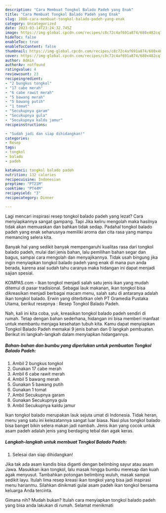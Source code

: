 ```yaml
---
description: "Cara Membuat Tongkol Balado Padeh yang Enak"
title: "Cara Membuat Tongkol Balado Padeh yang Enak"
slug: 1086-cara-membuat-tongkol-balado-padeh-yang-enak
category: Uncategorized
date: 2023-03-14T23:24:32.745Z
image: https://img-global.cpcdn.com/recipes/c8c72c4af691a874/680x482cq70/tongkol-balado-padeh-foto-resep-utama.jpg
hideToc: false
enableToc: true
enableTocContent: false
thumbnail: https://img-global.cpcdn.com/recipes/c8c72c4af691a874/680x482cq70/tongkol-balado-padeh-foto-resep-utama.jpg
cover: https://img-global.cpcdn.com/recipes/c8c72c4af691a874/680x482cq70/tongkol-balado-padeh-foto-resep-utama.jpg
author: Admin
authorAv: notfound
ratingvalue: 4
reviewcount: 23
recipeingredient:
- "2 bungkus tongkol"
- "17 cabe merah"
- "6 cabe rawit merah"
- "5 bawang merah"
- "5 bawang putih"
- "1 tomat"
- "Secukupnya garam"
- "Secukupnya gula"
- "Secukupnya kaldu jamur"
recipeinstructions:

- "Sudah jadi dan siap dihidangkan!"
categories:
- Resep
tags:
- tongkol
- balado
- padeh

katakunci: tongkol balado padeh 
nutrition: 132 calories
recipecuisine: Indonesian
preptime: "PT21M"
cooktime: "PT44M"
recipeyield: "3"
recipecategory: Dinner

---
```



Lagi mencari inspirasi resep tongkol balado padeh yang lezat? Cara menyiapkannya sangat gampang. Tapi Jika keliru mengolah maka hasilnya tidak akan memuaskan dan bahkan tidak sedap. Padahal tongkol balado padeh yang enak seharusnya memiliki aroma dan cita rasa yang mampu memancing selera kita.


Banyak hal yang sedikit banyak mempengaruhi kualitas rasa dari tongkol balado padeh, mulai dari jenis bahan, lalu pemilihan bahan segar dan bagus, sampai cara mengolah dan menyajikannya. Tidak usah bingung jika ingin menyiapkan tongkol balado padeh yang enak di mana pun anda berada, karena asal sudah tahu caranya maka hidangan ini dapat menjadi sajian spesial.

KOMPAS.com - Ikan tongkol menjadi salah satu jenis ikan yang mudah ditemui di pasar tradisional. Sebagai lauk makanan, ikan tongkol bisa dikreasikan menjadi berbagai macam menu, salah satu di antaranya adalah ikan tongkol balado. Erwin yang diterbitkan oleh PT Gramedia Pustaka Utama, berikut resepnya : Resep Tongkol Balado Padeh.


Nah, kali ini kita coba, yuk, kreasikan tongkol balado padeh sendiri di rumah. Tetap dengan bahan sederhana, hidangan ini bisa memberi manfaat untuk membantu menjaga kesehatan tubuh kita. Kamu dapat menyiapkan Tongkol Balado Padeh memakai 9 jenis bahan dan 0 langkah pembuatan. Berikut ini langkah-langkah dalam menyiapkan hidangannya.

<!--inarticleads1-->

##### Bahan-bahan dan bumbu yang diperlukan untuk pembuatan Tongkol Balado Padeh:

1. Ambil 2 bungkus tongkol
1. Gunakan 17 cabe merah
1. Ambil 6 cabe rawit merah
1. Ambil 5 bawang merah
1. Gunakan 5 bawang putih
1. Gunakan 1 tomat
1. Ambil Secukupnya garam
1. Gunakan Secukupnya gula
1. Ambil Secukupnya kaldu jamur


Ikan tongkol balado merupakan lauk sejuta umat di Indonesia. Tidak heran, menu yang satu ini kelezatannya sangat luar biasa. Nasi plus tongkol balado bisa banget bikin selera makan jadi nambah. Jenis ikan yang cocok untuk asam padeh adalah jenis yang berdaging tebal dan agak keras. 

<!--inarticleads2-->

##### Langkah-langkah untuk membuat Tongkol Balado Padeh:


1. Selesai dan siap dihidangkan!

Jika tak ada asam kandis bisa diganti dengan belimbing sayur atau asam Jawa. Masukkan ikan tongkol, lalu masak hingga bumbu meresap dan kuah agak menyusut. Tambahkan potongan belimbing wuluh, masak sampai sedikit layu. Itulah lima resep kreasi ikan tongkol yang bisa jadi inspirasi menu harianmu. Silahkan dinikmati gulai asam padeh ikan tongkol bersama keluarga Anda tercinta. 

Gimana nih? Mudah bukan? Itulah cara menyiapkan tongkol balado padeh yang bisa anda lakukan di rumah. Selamat menikmati
